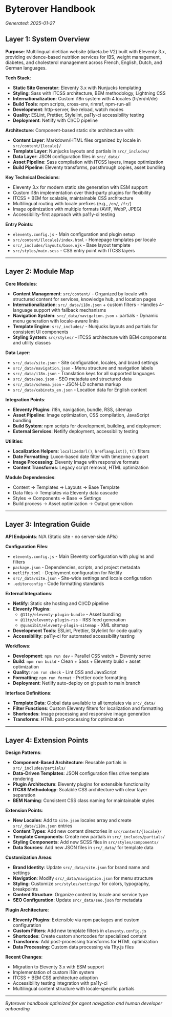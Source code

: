 # Byterover Handbook

*Generated: 2025-01-27*

## Layer 1: System Overview

**Purpose**: Multilingual dietitian website (diaeta.be V2) built with Eleventy 3.x, providing evidence-based nutrition services for IBS, weight management, diabetes, and cholesterol management across French, English, Dutch, and German languages.

**Tech Stack**: 
- **Static Site Generator**: Eleventy 3.x with Nunjucks templating
- **Styling**: Sass with ITCSS architecture, BEM methodology, Lightning CSS
- **Internationalization**: Custom i18n system with 4 locales (fr/en/nl/de)
- **Build Tools**: npm scripts, cross-env, rimraf, npm-run-all
- **Development**: http-server, live reload, watch modes
- **Quality**: ESLint, Prettier, Stylelint, pa11y-ci accessibility testing
- **Deployment**: Netlify with CI/CD pipeline

**Architecture**: Component-based static site architecture with:
- **Content Layer**: Markdown/HTML files organized by locale in `src/content/{locale}/`
- **Template Layer**: Nunjucks layouts and partials in `src/_includes/`
- **Data Layer**: JSON configuration files in `src/_data/`
- **Asset Pipeline**: Sass compilation with ITCSS layers, image optimization
- **Build Pipeline**: Eleventy transforms, passthrough copies, asset bundling

**Key Technical Decisions**:
- Eleventy 3.x for modern static site generation with ESM support
- Custom i18n implementation over third-party plugins for flexibility
- ITCSS + BEM for scalable, maintainable CSS architecture
- Multilingual routing with locale prefixes (e.g., `/en/`, `/fr/`)
- Image optimization with multiple formats (AVIF, WebP, JPEG)
- Accessibility-first approach with pa11y-ci testing

**Entry Points**: 
- `eleventy.config.js` - Main configuration and plugin setup
- `src/content/{locale}/index.html` - Homepage templates per locale
- `src/_includes/layouts/base.njk` - Base layout template
- `src/styles/main.scss` - CSS entry point with ITCSS layers

---

## Layer 2: Module Map

**Core Modules**:
- **Content Management**: `src/content/` - Organized by locale with structured content for services, knowledge hub, and location pages
- **Internationalization**: `src/_data/i18n.json` + custom filters - Handles 4-language support with fallback mechanisms
- **Navigation System**: `src/_data/navigation.json` + partials - Dynamic menu generation with locale-aware links
- **Template Engine**: `src/_includes/` - Nunjucks layouts and partials for consistent UI components
- **Styling System**: `src/styles/` - ITCSS architecture with BEM components and utility classes

**Data Layer**:
- `src/_data/site.json` - Site configuration, locales, and brand settings
- `src/_data/navigation.json` - Menu structure and navigation labels
- `src/_data/i18n.json` - Translation keys for all supported languages
- `src/_data/seo.json` - SEO metadata and structured data
- `src/_data/schema.json` - JSON-LD schema markup
- `src/_data/cabinets_en.json` - Location data for English content

**Integration Points**:
- **Eleventy Plugins**: i18n, navigation, bundle, RSS, sitemap
- **Asset Pipeline**: Image optimization, CSS compilation, JavaScript bundling
- **Build System**: npm scripts for development, building, and deployment
- **External Services**: Netlify deployment, accessibility testing

**Utilities**:
- **Localization Helpers**: `localizedUrl()`, `hreflangList()`, `t()` filters
- **Date Formatting**: Luxon-based date filter with timezone support
- **Image Processing**: Eleventy Image with responsive formats
- **Content Transforms**: Legacy script removal, HTML optimization

**Module Dependencies**:
- Content → Templates → Layouts → Base Template
- Data files → Templates via Eleventy data cascade
- Styles → Components → Base → Settings
- Build process → Asset optimization → Output generation

---

## Layer 3: Integration Guide

**API Endpoints**: N/A (Static site - no server-side APIs)

**Configuration Files**:
- `eleventy.config.js` - Main Eleventy configuration with plugins and filters
- `package.json` - Dependencies, scripts, and project metadata
- `netlify.toml` - Deployment configuration for Netlify
- `src/_data/site.json` - Site-wide settings and locale configuration
- `.editorconfig` - Code formatting standards

**External Integrations**:
- **Netlify**: Static site hosting and CI/CD pipeline
- **Eleventy Plugins**: 
  - `@11ty/eleventy-plugin-bundle` - Asset bundling
  - `@11ty/eleventy-plugin-rss` - RSS feed generation
  - `@quasibit/eleventy-plugin-sitemap` - XML sitemap
- **Development Tools**: ESLint, Prettier, Stylelint for code quality
- **Accessibility**: pa11y-ci for automated accessibility testing

**Workflows**:
- **Development**: `npm run dev` - Parallel CSS watch + Eleventy serve
- **Build**: `npm run build` - Clean + Sass + Eleventy build + asset optimization
- **Quality**: `npm run check` - Lint CSS and JavaScript
- **Formatting**: `npm run format` - Prettier code formatting
- **Deployment**: Netlify auto-deploy on git push to main branch

**Interface Definitions**:
- **Template Data**: Global data available to all templates via `src/_data/`
- **Filter Functions**: Custom Eleventy filters for localization and formatting
- **Shortcodes**: Image processing and responsive image generation
- **Transforms**: HTML post-processing for optimization

---

## Layer 4: Extension Points

**Design Patterns**:
- **Component-Based Architecture**: Reusable partials in `src/_includes/partials/`
- **Data-Driven Templates**: JSON configuration files drive template rendering
- **Plugin Architecture**: Eleventy plugins for extensible functionality
- **ITCSS Methodology**: Scalable CSS architecture with clear layer separation
- **BEM Naming**: Consistent CSS class naming for maintainable styles

**Extension Points**:
- **New Locales**: Add to `site.json` locales array and create `src/_data/i18n.json` entries
- **Content Types**: Add new content directories in `src/content/{locale}/`
- **Template Components**: Create new partials in `src/_includes/partials/`
- **Styling Components**: Add new SCSS files in `src/styles/components/`
- **Data Sources**: Add new JSON files in `src/_data/` for template data

**Customization Areas**:
- **Brand Identity**: Update `src/_data/site.json` for brand name and settings
- **Navigation**: Modify `src/_data/navigation.json` for menu structure
- **Styling**: Customize `src/styles/settings/` for colors, typography, breakpoints
- **Content Structure**: Organize content by locale and service type
- **SEO Configuration**: Update `src/_data/seo.json` for metadata

**Plugin Architecture**:
- **Eleventy Plugins**: Extensible via npm packages and custom configuration
- **Custom Filters**: Add new template filters in `eleventy.config.js`
- **Shortcodes**: Create custom shortcodes for specialized content
- **Transforms**: Add post-processing transforms for HTML optimization
- **Data Processing**: Custom data processing via 11ty.js files

**Recent Changes**:
- Migration to Eleventy 3.x with ESM support
- Implementation of custom i18n system
- ITCSS + BEM CSS architecture adoption
- Accessibility testing integration with pa11y-ci
- Multilingual content structure with locale-specific partials

---

*Byterover handbook optimized for agent navigation and human developer onboarding*

